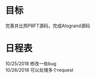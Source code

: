 目标
=======
完善并比照PBFT源码，完成Alogrand源码<br>

日程表
========
10/25/2018     修改一些bug<br>
10/26/2018     可以处理多个request<br>
